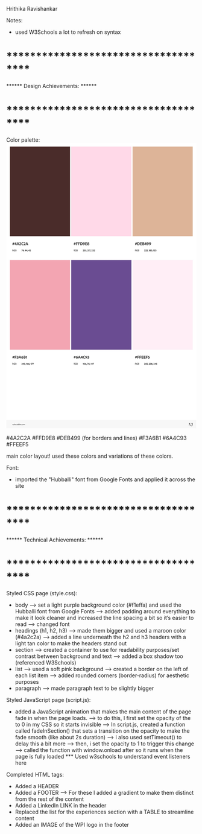 Hrithika Ravishankar

Notes:
- used W3Schools a lot to refresh on syntax

# ************************************
****** Design Achievements: ******
# ************************************
Color palette:
![alt text](color.jpeg)

#4A2C2A
#FFD9E8
#DEB499 (for borders and lines)
#F3A6B1
#6A4C93
#FFEEF5

main color layout! used these colors and variations of these colors.

Font: 
- imported the "Hubballi" font from Google Fonts and applied it across the site

# ************************************
****** Technical Achievements: ******
# ************************************
Styled CSS page (style.css):
- body
    --> set a light purple background color (#f1effa) and used the Hubballi font from Google Fonts
    --> added padding around everything to make it look cleaner and increased the line spacing a bit so it’s easier to read
    --> changed font
- headings (h1, h2, h3)
    --> made them bigger and used a maroon color (#4a2c2a)
    --> added a line underneath the h2 and h3 headers with a light tan color to make the headers stand out
- section
    --> created a container to use for readability purposes/set contrast between background and text
    --> added a box shadow too (referenced W3Schools)
- list
    --> used a soft pink background
    --> created a border on the left of each list item
    --> added rounded corners (border-radius) for aesthetic purposes
- paragraph
    --> made paragraph text to be slightly bigger 

Styled JavaScript page (script.js):
- added a JavaScript animation that makes the main content of the page fade in when the page loads.
    --> to do this, I first set the opacity of the <section> to 0 in my CSS so it starts invisible
    --> In script.js, created a function called fadeInSection() that sets a transition on the opacity to make the fade smooth (like about 2s duration)
    --> i also used setTimeout() to delay this a bit more
    --> then, i set the opacity to 1 to trigger this change
    --> called the function with window.onload after so it runs when the page is fully loaded
*** Used w3schools to understand event listeners here

Completed HTML tags:
- Added a HEADER
- Added a FOOTER
--> For these I added a gradient to make them distinct from the rest of the content
- Added a LinkedIn LINK in the header
- Replaced the list for the experiences section with a TABLE to streamline content
- Added an IMAGE of the WPI logo in the footer
